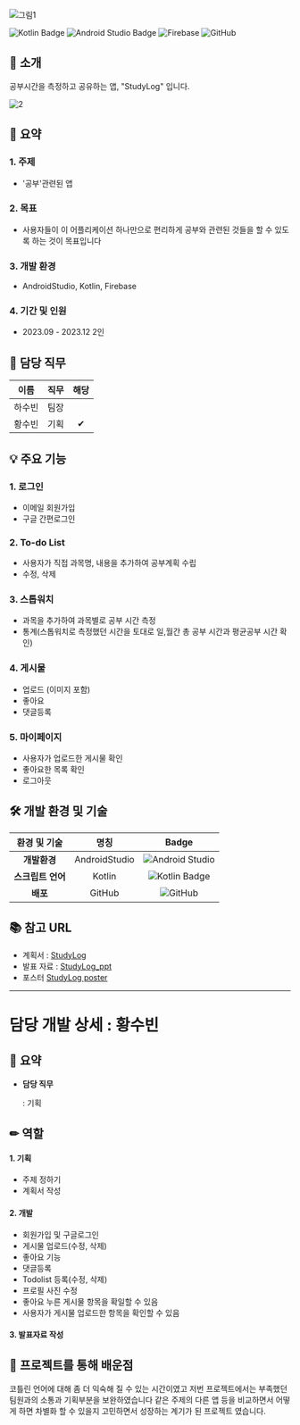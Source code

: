 ![그림1](https://github.com/user-attachments/assets/8ff808cb-5bf7-4320-8ddf-57e88fe3a7de)


![Kotlin Badge](https://img.shields.io/badge/Kotlin-7F52FF?style=flat-square&logo=kotlin&logoColor=white) ![Android Studio Badge](https://img.shields.io/badge/Android%20Studio-3DDC84?style=flat-square&logo=android-studio&logoColor=white)  ![Firebase](https://img.shields.io/badge/Firebase-FFCA28?style=flat-square&logo=Firebase&logoColor=white) ![GitHub](https://img.shields.io/badge/GitHub-181717?style=flat-square&logo=GitHub&logoColor=white)

## 🥬 소개
공부시간을 측정하고 공유하는 앱, "StudyLog" 입니다.

![2](https://github.com/user-attachments/assets/e19acd2f-bee0-41b2-9974-2434fd4f188e)


## 📑 요약
### 1. **주제**
   - '공부'관련된 앱
     
### 2. **목표**
   - 사용자들이 이 어플리케이션 하나만으로 편리하게 공부와 관련된 것들을 할 수 있도록 하는 것이 목표입니다
     
### 3. **개발 환경**
   - AndroidStudio, Kotlin, Firebase
     
### 4. **기간 및 인원**
   - 2023.09 - 2023.12 2인



## 🙌 담당 직무
| 이름  | 직무              |해당 |
|:--------:|:-------------------:|:----:|
| 하수빈 | 팀장 |     |
| 황수빈 | 기획 |  ✔  |



## 💡 주요 기능

### 1. 로그인
   - 이메일 회원가입
   - 구글 간편로그인

### 2. To-do List
   - 사용자가 직접 과목명, 내용을 추가하여 공부계획 수립
   - 수정, 삭제

### 3. 스톱워치
   - 과목을 추가하여 과목별로 공부 시간 측정
   - 통계(스톱워치로 측정했던 시간을 토대로 일,월간 총 공부 시간과 평균공부 시간 확인)

### 4. 게시물
   - 업로드 (이미지 포함)
   - 좋아요
   - 댓글등록

 ### 5. 마이페이지
   - 사용자가 업로드한 게시물 확인
   - 좋아요한 목록 확인
   - 로그아웃


## 🛠️ 개발 환경 및 기술
| 환경 및 기술            | 명칭                                                 | Badge                                                           |
|:-----------------:|:-----------------------------------------------------:|:-------------------------------------------------------------:|
| **개발환경**      | AndroidStudio                                                 | ![Android Studio](https://img.shields.io/badge/Android%20Studio-3DDC84?style=for-the-badge&logo=androidstudio&logoColor=white)|`
| **스크립트 언어**      | Kotlin                                              | ![Kotlin Badge](https://img.shields.io/badge/Kotlin-7F52FF?style=flat-square&logo=kotlin&logoColor=white)
| **배포**          | GitHub                                               | ![GitHub](https://img.shields.io/badge/github-%23121011.svg?style=for-the-badge&logo=github&logoColor=white)|`


## 📚 참고 URL

- 계획서 : 
[StudyLog](<https://drive.google.com/file/d/1PK_Qfb8G8zIKYLe9sinYPy2GUYjk_8Os/view?usp=drive_link>)
- 발표 자료 : 
[StudyLog_ppt](<https://docs.google.com/presentation/d/12mk83FbCcWe_0f3LStPdT0YMfOKOAGrX/edit?usp=drive_link&ouid=105199347415718613862&rtpof=true&sd=true>)
- 포스터
[StudyLog poster](https://docs.google.com/presentation/d/1TvhlmuuJMhXIEeA4qmabUmn7atdFAG1I/edit?usp=drive_link&ouid=105199347415718613862&rtpof=true&sd=true)

---
# 담당 개발 상세 : 황수빈

## 📑 요약

- **담당 직무**

   : 기획

## ✏ 역할

#### 1. 기획
- 주제 정하기
- 계획서 작성
  
#### 2. 개발
- 회원가입 및 구글로그인
- 게시물 업로드(수정, 삭제)
- 좋아요 기능
- 댓글등록
- Todolist 등록(수정, 삭제)
- 프로필 사진 수정
- 좋아요 누른 게시물 항목을 확일할 수 있음
- 사용자가 게시물 업로드한 항목을 확인할 수 있음

#### 3. 발표자료 작성


## 💭 프로젝트를 통해 배운점

코틀린 언어에 대해 좀 더 익숙해 질 수 있는 시간이였고 저번 프로젝트에서는 부족했던 팀원과의 소통과 기획부분을 보완하였습니다
같은 주제의 다른 앱 등을 비교하면서 어떻게 하면 차별화 할 수 있을지 고민하면서 성장하는 계기가 된 프로젝트 였습니다.
